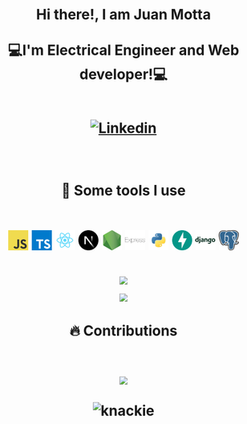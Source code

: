 <h1 align="center"Welcom</h1>
<br>
<p align="center">Hi there!, I am Juan Motta<br><br>
💻I'm Electrical Engineer and Web developer!💻<br><br>
 
<p align="center">
  <a href="https://www.linkedin.com/in/jualopezmo/" target="_blank">
    <img alt="Linkedin" src="https://img.shields.io/badge/linkedin-0077B5?logo=linkedin&logoColor=white&style=for-the-badge" />
  </a>
</p><br>

<p>🚀 Some tools I use </p><br>

<div align="center">
<img alt="JavaScript" width="40px" src="https://raw.githubusercontent.com/github/explore/80688e429a7d4ef2fca1e82350fe8e3517d3494d/topics/javascript/javascript.png" />
<img alt="TypeScript" width="40px" src="https://raw.githubusercontent.com/github/explore/80688e429a7d4ef2fca1e82350fe8e3517d3494d/topics/typescript/typescript.png" />
<img alt="React" width="40px" src="https://raw.githubusercontent.com/github/explore/80688e429a7d4ef2fca1e82350fe8e3517d3494d/topics/react/react.png" />
<img alt="NextJS" width="40px" src="https://raw.githubusercontent.com/devicons/devicon/master/icons/nextjs/nextjs-original.svg" />
<img alt="Node.js" width="40px" src="https://raw.githubusercontent.com/github/explore/80688e429a7d4ef2fca1e82350fe8e3517d3494d/topics/nodejs/nodejs.png" /> 
<img alt="Express" width="40px" src="https://raw.githubusercontent.com/github/explore/80688e429a7d4ef2fca1e82350fe8e3517d3494d/topics/express/express.png" />
<img alt="Python" width="40px" src="https://raw.githubusercontent.com/github/explore/80688e429a7d4ef2fca1e82350fe8e3517d3494d/topics/python/python.png" /> 
<img alt="FastApi" width="40px" src="https://raw.githubusercontent.com/devicons/devicon/master/icons/fastapi/fastapi-original.svg" /> 
<img alt="Django" width="40px" src="https://raw.githubusercontent.com/github/explore/80688e429a7d4ef2fca1e82350fe8e3517d3494d/topics/django/django.png" /> 
<img alt="PostgreSQL" width="40px" src="https://raw.githubusercontent.com/github/explore/80688e429a7d4ef2fca1e82350fe8e3517d3494d/topics/postgresql/postgresql.png" /> 
 
</div><br>
<div align="center"><img src="https://github-readme-stats.vercel.app/api?username=Juan-Andres-Motta&show_icons=true" width="400"><br>
<img src="https://github-readme-stats.vercel.app/api/top-langs/?username=Juan-Andres-Motta&layout=compact&langs_count=6" width="400">
</div>

<br>
 🔥 Contributions
 <br>
 <br>

<p align="center">
  <a href="https://git.io/streak-stats">
    <img src="http://github-readme-streak-stats.herokuapp.com?user=Juan-Andres-Motta&theme=default">
  </a>
</p>

<p align="center"> <img src="https://komarev.com/ghpvc/?username=Juan-Andres-Motta&label=Profile%20views&color=0e75b6&style=flat" alt="knackie" /> </p>


<!--
**Juan-Andres-Motta/Juan-Andres-Motta** is a ✨ _special_ ✨ repository because its `README.md` (this file) appears on your GitHub profile.

Here are some ideas to get you started:

- 🔭 I’m currently working on ...
- 🌱 I’m currently learning ...
- 👯 I’m looking to collaborate on ...
- 🤔 I’m looking for help with ...
- 💬 Ask me about ...
- 📫 How to reach me: ...
- 😄 Pronouns: ...
- ⚡ Fun fact: ...
-->

